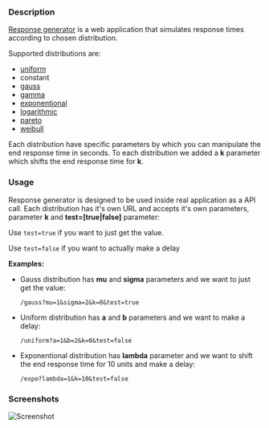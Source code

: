 ### Description

[Response generator](https://arcane-meadow-6418.herokuapp.com/) is a web application that simulates response times according to chosen distribution.

Supported distributions are:
- [uniform](http://en.wikipedia.org/wiki/Uniform_distribution_%28continuous%29) 
- constant
- [gauss](http://en.wikipedia.org/wiki/Normal_distribution)
- [gamma](http://en.wikipedia.org/wiki/Gamma_distribution)
- [exponentional](http://en.wikipedia.org/wiki/Exponential_distribution)
- [logarithmic](http://en.wikipedia.org/wiki/Logarithmic_distribution)
- [pareto](http://en.wikipedia.org/wiki/Pareto_distribution)
- [weibull](http://en.wikipedia.org/wiki/Weibull_distribution)

Each distribution have specific parameters by which you can manipulate the end response time in seconds.
To each distribution we added a **k** parameter which shifts the end response time for **k**.

### Usage

Response generator is designed to be used inside real application as a API call. 
Each distribution has it's own URL and accepts it's own parameters, parameter **k** and **test=[true|false]** parameter:

Use ```test=true``` if you want to just get the value.

Use ```test=false``` if you want to actually make a delay

**Examples:**

* Gauss distribution has **mu** and **sigma** parameters and we want to just get the value:

  ```
  /gauss?mu=1&sigma=2&k=0&test=true
  ```
  
* Uniform distribution has **a** and **b** parameters and we want to make a delay:
  
  ```
  /uniform?a=1&b=2&k=0&test=false
  ```
  
* Exponentional distribution has **lambda** parameter and we want to shift the end response time for 10 units and make a delay:

  ```
  /expo?lambda=1&k=10&test=false
  ```

### Screenshots

![Screenshot](https://raw.githubusercontent.com/CloudScale-Project/Showcase/master/response-generator/static/images/screenshot.png)
